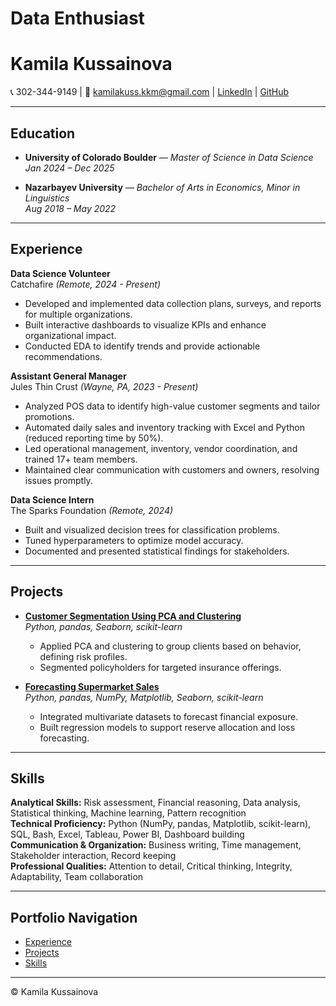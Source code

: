 # Data Enthusiast

# Kamila Kussainova

📞 302-344-9149 | 📧 [kamilakuss.kkm@gmail.com](mailto:kamilakuss.kkm@gmail.com) | [LinkedIn](https://www.linkedin.com/in/kamila-kussainova) | [GitHub](https://github.com/kamilakuss)

---

## Education

- **University of Colorado Boulder** — *Master of Science in Data Science*  
  *Jan 2024 – Dec 2025*

- **Nazarbayev University** — *Bachelor of Arts in Economics, Minor in Linguistics*  
  *Aug 2018 – May 2022*

---

## Experience

**Data Science Volunteer**  
Catchafire *(Remote, 2024 - Present)*  
- Developed and implemented data collection plans, surveys, and reports for multiple organizations.
- Built interactive dashboards to visualize KPIs and enhance organizational impact.
- Conducted EDA to identify trends and provide actionable recommendations.

**Assistant General Manager**  
Jules Thin Crust *(Wayne, PA, 2023 - Present)*  
- Analyzed POS data to identify high-value customer segments and tailor promotions.
- Automated daily sales and inventory tracking with Excel and Python (reduced reporting time by 50%).
- Led operational management, inventory, vendor coordination, and trained 17+ team members.
- Maintained clear communication with customers and owners, resolving issues promptly.

**Data Science Intern**  
The Sparks Foundation *(Remote, 2024)*  
- Built and visualized decision trees for classification problems.
- Tuned hyperparameters to optimize model accuracy.
- Documented and presented statistical findings for stakeholders.

---

## Projects

- **[Customer Segmentation Using PCA and Clustering](#)**  
  *Python, pandas, Seaborn, scikit-learn*  
  - Applied PCA and clustering to group clients based on behavior, defining risk profiles.
  - Segmented policyholders for targeted insurance offerings.

- **[Forecasting Supermarket Sales](#)**  
  *Python, pandas, NumPy, Matplotlib, Seaborn, scikit-learn*  
  - Integrated multivariate datasets to forecast financial exposure.
  - Built regression models to support reserve allocation and loss forecasting.

---

## Skills

**Analytical Skills:** Risk assessment, Financial reasoning, Data analysis, Statistical thinking, Machine learning, Pattern recognition  
**Technical Proficiency:** Python (NumPy, pandas, Matplotlib, scikit-learn), SQL, Bash, Excel, Tableau, Power BI, Dashboard building  
**Communication & Organization:** Business writing, Time management, Stakeholder interaction, Record keeping  
**Professional Qualities:** Attention to detail, Critical thinking, Integrity, Adaptability, Team collaboration

---

## Portfolio Navigation

- [Experience](#experience)
- [Projects](#projects)
- [Skills](#skills)

---

© Kamila Kussainova
